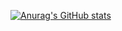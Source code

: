 [![Anurag's GitHub stats](https://github-readme-stats.vercel.app/api?username=JBeanny)](https://github.com/anuraghazra/github-readme-stats)
